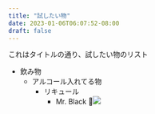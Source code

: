 ```yaml
---
title: "試したい物"
date: 2023-01-06T06:07:52-08:00
draft: false
---
```


これはタイトルの通り、試したい物のリスト

- 飲み物
	- アルコール入れてる物
		- リキュール
			- Mr. Black <span class="popout-normal">&#x1F50E;&#xFE0E;</span><img src="/img/kui/mrblack.png" class="popout-hover"/>